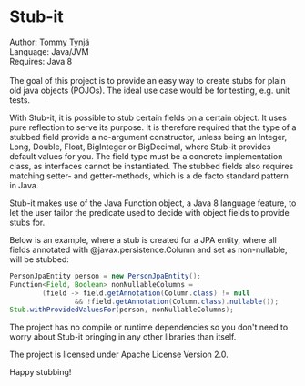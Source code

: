Stub-it
=======

Author: [Tommy Tynjä](http://twitter.com/tommysdk)<br/>
Language: Java/JVM<br/>
Requires: Java 8<br/>
<br/>
The goal of this project is to provide an easy way to create stubs for plain old java objects (POJOs). The ideal use case would be for testing, e.g. unit tests.<br/>

With Stub-it, it is possible to stub certain fields on a certain object. It uses pure reflection to serve its purpose. It is therefore required that the type of a stubbed field provide a no-argument constructor, unless being an Integer, Long, Double, Float, BigInteger or BigDecimal, where Stub-it provides default values for you. The field type must be a concrete implementation class, as interfaces cannot be instantiated. The stubbed fields also requires matching setter- and getter-methods, which is a de facto standard pattern in Java.<br/>

Stub-it makes use of the Java Function object, a Java 8 language feature, to let the user tailor the predicate used to decide with object fields to provide stubs for.<br/>

Below is an example, where a stub is created for a JPA entity, where all fields annotated with @javax.persistence.Column and set as non-nullable, will be stubbed:
```java
PersonJpaEntity person = new PersonJpaEntity();
Function<Field, Boolean> nonNullableColumns = 
        (field -> field.getAnnotation(Column.class) != null 
                && !field.getAnnotation(Column.class).nullable());
Stub.withProvidedValuesFor(person, nonNullableColumns);
```

The project has no compile or runtime dependencies so you don't need to worry about Stub-it bringing in any other libraries than itself.<br/>

The project is licensed under Apache License Version 2.0.<br/>

Happy stubbing!